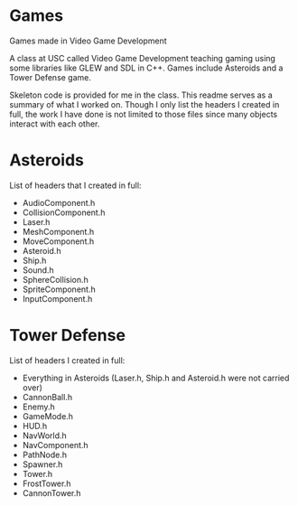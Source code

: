 # Games
Games made in Video Game Development

A class at USC called Video Game Development teaching gaming using some libraries like GLEW and SDL in C++. Games include Asteroids and a Tower Defense game.

Skeleton code is provided for me in the class. This readme serves as a summary of what I worked on.
Though I only list the headers I created in full, the work I have done is not limited to those files since many objects interact with each other.

# Asteroids

List of headers that I created in full:
<ul>
  <li> AudioComponent.h </il>
  <li> CollisionComponent.h </il>
  <li> Laser.h </il>
  <li> MeshComponent.h </il>
  <li> MoveComponent.h </il>
  <li> Asteroid.h </il>
  <li> Ship.h </il>
  <li> Sound.h </il>
  <li> SphereCollision.h </il>
  <li> SpriteComponent.h </il>
  <li> InputComponent.h </il>
</ul>

# Tower Defense

List of headers I created in full:
<ul>
  <li> Everything in Asteroids (Laser.h, Ship.h and Asteroid.h were not carried over) </il>
  <li> CannonBall.h </il>
  <li> Enemy.h </il>
  <li> GameMode.h </il>
  <li> HUD.h </il>
  <li> NavWorld.h </il>
  <li> NavComponent.h </il>
  <li> PathNode.h </il>
  <li> Spawner.h </il>
  <li> Tower.h </il>
  <li> FrostTower.h </il>
  <li> CannonTower.h </il>
</ul>

